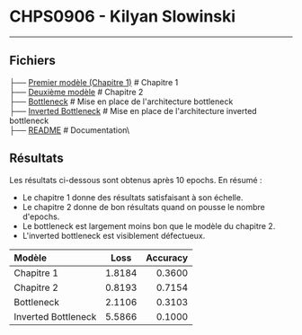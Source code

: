 # CHPS0906 - Kilyan Slowinski

---

## Fichiers

├── [Premier modèle (Chapitre 1)](premier_modele.md)       # Chapitre 1\
├── [Deuxième modèle](chapitre_2_modele.py)                # Chapitre 2\
├── [Bottleneck](bottleneck.py)                            # Mise en place de l'architecture bottleneck\
├── [Inverted Bottleneck](inverted_bottleneck.py)          # Mise en place de l'architecture inverted bottleneck\
├── [README](README.md)                                    # Documentation\

## Résultats

Les résultats ci-dessous sont obtenus après 10 epochs.
En résumé :

- Le chapitre 1 donne des résultats satisfaisant à son échelle.
- Le chapitre 2 donne de bon résultats quand on pousse le nombre d'epochs.
- Le bottleneck est largement moins bon que le modèle du chapitre 2.
- L'inverted bottleneck est visiblement défectueux.

| Modèle  | Loss          | Accuracy |
| :------------------- |:-----:| -----:|
| Chapitre 1 | 1.8184 | 0.3600 |
| Chapitre 2  | 0.8193 | 0.7154 |
| Bottleneck  | 2.1106 | 0.3103 |
| Inverted Bottleneck | 5.5866 | 0.1000 |

